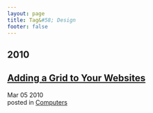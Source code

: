 ```yaml
---
layout: page
title: Tag&#58; Design
footer: false
---
```


<div id="blog-archives" class="category">
<h2>2010</h2>

<article>
<h1><a href="/2010/03/05/adding-a-grid-to-your-websites/index.html">Adding a Grid to Your Websites</a></h1>
<time datetime="2010-03-05T00:00:00-06:00" pubdate><span class='month'>Mar</span> <span class='day'>05</span> <span class='year'>2010</span></time>
<footer>
<span class="categories">posted in 
<a href='/categories/computers/'>Computers</a></span>
</footer>
</article>
</div>
